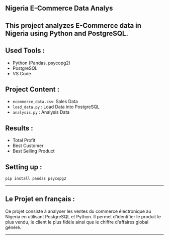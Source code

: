 ## Nigeria E-Commerce Data Analys
## This project analyzes E-Commerce data in Nigeria using Python and PostgreSQL.
 
## Used Tools               :
- Python (Pandas, psycopg2)
- PostgreSQL
- VS Code

## Project Content          :
- `ecommerce_data.csv`: Sales Data
- `load_data.py`      : Load Data into PostgreSQL
- `analysis.py`       :  Analysis Data

## Results                  :
- Total Profit
- Best Customer
- Best Selling Product

## Setting up               :
```bash
pip install pandas psycopg2
```

---

## Le Projet en français    :

Ce projet consiste à analyser les ventes du commerce électronique au Nigeria en utilisant PostgreSQL et Python. Il permet d’identifier le produit le plus vendu, le client le plus fidèle ainsi que le chiffre d'affaires global généré.

---


